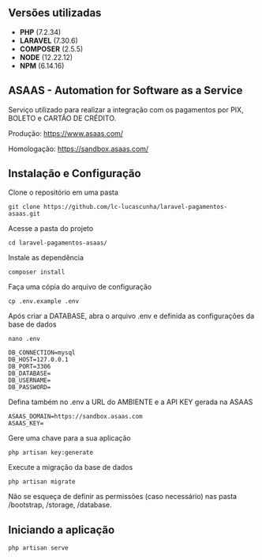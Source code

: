## Versões utilizadas

- **PHP** (7.2.34)
- **LARAVEL** (7.30.6)
- **COMPOSER** (2.5.5)
- **NODE** (12.22.12)
- **NPM** (6.14.16)

## ASAAS - Automation for Software as a Service
Serviço utilizado para realizar a integração com os pagamentos por PIX, BOLETO e CARTÃO DE CRÉDITO.

Produção: https://www.asaas.com/

Homologação: https://sandbox.asaas.com/

## Instalação e Configuração

Clone o repositório em uma pasta
```
git clone https://github.com/lc-lucascunha/laravel-pagamentos-asaas.git
```

Acesse a pasta do projeto
```
cd laravel-pagamentos-asaas/
```

Instale as dependência
```
composer install
```

Faça uma cópia do arquivo de configuração
```
cp .env.example .env
```

Após criar a DATABASE, abra o arquivo .env e definida as configurações da base de dados
```
nano .env
```
```
DB_CONNECTION=mysql
DB_HOST=127.0.0.1
DB_PORT=3306
DB_DATABASE=
DB_USERNAME=
DB_PASSWORD=
```
Defina também no .env a URL do AMBIENTE e a API KEY gerada na ASAAS
```
ASAAS_DOMAIN=https://sandbox.asaas.com
ASAAS_KEY=
```

Gere uma chave para a sua aplicação
```
php artisan key:generate
```

Execute a migração da base de dados
```
php artisan migrate
```

Não se esqueça de definir as permissões (caso necessário) nas pasta /bootstrap, /storage, /database.

## Iniciando a aplicação

```
php artisan serve
```



